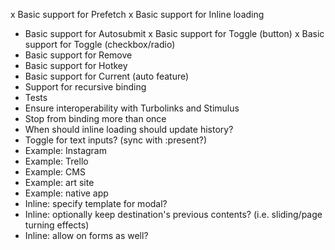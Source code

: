 x Basic support for Prefetch
x Basic support for Inline loading
- Basic support for Autosubmit
x Basic support for Toggle (button)
x Basic support for Toggle (checkbox/radio)
- Basic support for Remove
- Basic support for Hotkey
- Basic support for Current (auto feature)
- Support for recursive binding
- Tests
- Ensure interoperability with Turbolinks and Stimulus
- Stop from binding more than once
- When should inline loading should update history?
- Toggle for text inputs? (sync with :present?)
- Example: Instagram
- Example: Trello
- Example: CMS
- Example: art site
- Example: native app
- Inline: specify template for modal?
- Inline: optionally keep destination's previous contents? (i.e. sliding/page turning effects)
- Inline: allow on forms as well?
